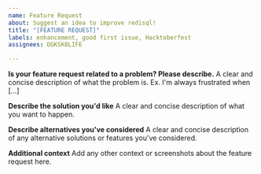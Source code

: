 ```yaml
---
name: Feature Request
about: Suggest an idea to improve redisql!
title: "[FEATURE REQUEST]"
labels: enhancement, good first issue, Hacktoberfest
assignees: DGKSK8LIFE

---
```


**Is your feature request related to a problem? Please describe.**
A clear and concise description of what the problem is. Ex. I'm always frustrated when [...]

**Describe the solution you'd like**
A clear and concise description of what you want to happen.

**Describe alternatives you've considered**
A clear and concise description of any alternative solutions or features you've considered.

**Additional context**
Add any other context or screenshots about the feature request here.
